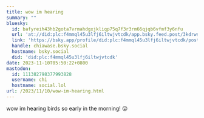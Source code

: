 ```yaml
---
title: wow im hearing
summary: ""
bluesky:
  id: bafyreih43hb2gota7vrmahdgxjkliqp75q7f3r3rm66qjqb6vfmf3y6nfu
  url: 'at://did:plc:f4mmql45u3lfj6iltwjvtcdk/app.bsky.feed.post/3kdrwslgiud2z'
  link: 'https://bsky.app/profile/did:plc:f4mmql45u3lfj6iltwjvtcdk/post/3kdrwslgiud2z'
  handle: chiawase.bsky.social
  hostname: bsky.social
  did: 'did:plc:f4mmql45u3lfj6iltwjvtcdk'
date: 2023-11-10T05:50:22+0800
mastodon:
  id: 111382798377993828
  username: chi
  hostname: social.lol
url: /2023/11/10/wow-im-hearing.html
---
```


wow im hearing birds so early in the morning! 😮
